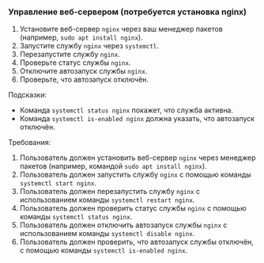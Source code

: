 
### Управление веб-сервером (потребуется установка nginx)

1. Установите веб-сервер `nginx` через ваш менеджер пакетов (например, `sudo apt install nginx`).
2. Запустите службу `nginx` через `systemctl`.
3. Перезапустите службу `nginx`.
4. Проверьте статус службы `nginx`.
5. Отключите автозапуск службы `nginx`.
6. Проверьте, что автозапуск отключён.

Подсказки:
- Команда `systemctl status nginx` покажет, что служба активна.
- Команда `systemctl is-enabled nginx` должна указать, что автозапуск отключён.

Требования:
1. Пользователь должен установить веб-сервер `nginx` через менеджер пакетов (например, командой `sudo apt install nginx`).
2. Пользователь должен запустить службу `nginx` с помощью команды `systemctl start nginx`.
3. Пользователь должен перезапустить службу `nginx` с использованием команды `systemctl restart nginx`.
4. Пользователь должен проверить статус службы `nginx` с помощью команды `systemctl status nginx`.
5. Пользователь должен отключить автозапуск службы `nginx` с использованием команды `systemctl disable nginx`.
6. Пользователь должен проверить, что автозапуск службы отключён, с помощью команды `systemctl is-enabled nginx`.